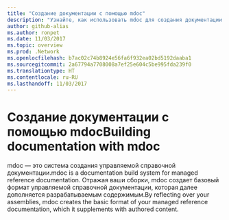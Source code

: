 ```yaml
---
title: "Создание документации с помощью mdoc"
description: "Узнайте, как использовать mdoc для создания документации для библиотеки классов."
author: github-alias
ms.author: ronpet
ms.date: 11/03/2017
ms.topic: overview
ms.prod: .Network
ms.openlocfilehash: b7ac02c74b8924e56fa6f932ea02bd5192daaba1
ms.sourcegitcommit: 2a67794a7708008a7ef25e604c5be995fda239f0
ms.translationtype: HT
ms.contentlocale: ru-RU
ms.lasthandoff: 11/03/2017
---
```

# <a name="building-documentation-with-mdoc"></a><span data-ttu-id="334ed-103">Создание документации с помощью mdoc</span><span class="sxs-lookup"><span data-stu-id="334ed-103">Building documentation with mdoc</span></span>

<span data-ttu-id="334ed-104">mdoc — это система создания управляемой справочной документации.</span><span class="sxs-lookup"><span data-stu-id="334ed-104">mdoc is a documentation build system for managed reference documentation.</span></span> <span data-ttu-id="334ed-105">Отражая ваши сборки, mdoc создает базовый формат управляемой справочной документации, которая далее дополняется разрабатываемым содержимым.</span><span class="sxs-lookup"><span data-stu-id="334ed-105">By reflecting over your assemblies, mdoc creates the basic format of your managed reference documentation, which it supplements with authored content.</span></span> 

